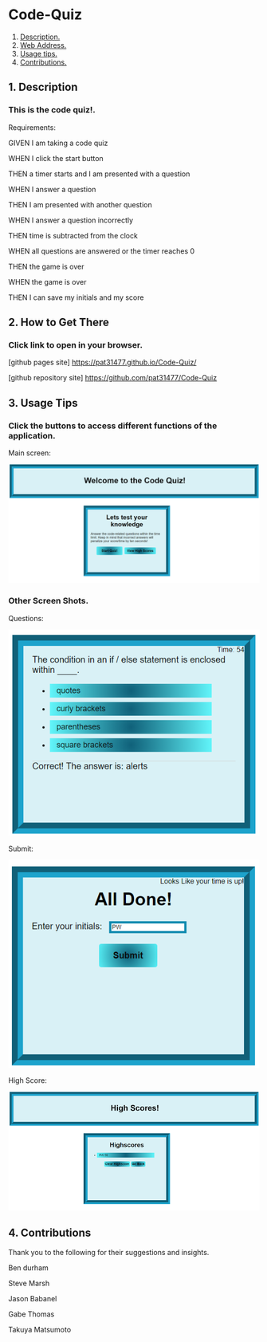 # Code-Quiz

1. [ Description. ](#desc)
2. [ Web Address. ](#web-address)
3. [ Usage tips. ](#usage)
4. [ Contributions. ](#contributions)


<a name="desc"></a>
## 1. Description


### This is the code quiz!.


Requirements:
<p>GIVEN I am taking a code quiz</p>

<p>WHEN I click the start button</p>

<p>THEN a timer starts and I am presented with a question</p>

<p>WHEN I answer a question</p>

<p>THEN I am presented with another question</p>

<p>WHEN I answer a question incorrectly</p>

<p>THEN time is subtracted from the clock</p>

<p>WHEN all questions are answered or the timer reaches 0</p>

<p>THEN the game is over</p>

<p>WHEN the game is over</p>

<p>THEN I can save my initials and my score</p>



<a name="web-address"></a>
## 2. How to Get There

### Click link to open in your browser.


[github pages site] https://pat31477.github.io/Code-Quiz/

[github repository site] https://github.com/pat31477/Code-Quiz

<a name="usage"></a>
## 3. Usage Tips


### Click the buttons to access different functions of the application.

Main screen:

![main-screen](./Assets/Images/FullScreen.png?raw=true "Main Screen")


### Other Screen Shots.

Questions:

![questions](./Assets/Images/questions.png?raw=true "Questions")

Submit:

![submit-button](./Assets/Images/Submit.png?raw=true "Submit Button")


High Score:

![high-score](./Assets/Images/highscores.png?raw=true "High Score")


<a name="contributions"></a>
## 4. Contributions
Thank you to the following for their suggestions and insights.

Ben durham

Steve Marsh

Jason Babanel

Gabe Thomas

Takuya Matsumoto